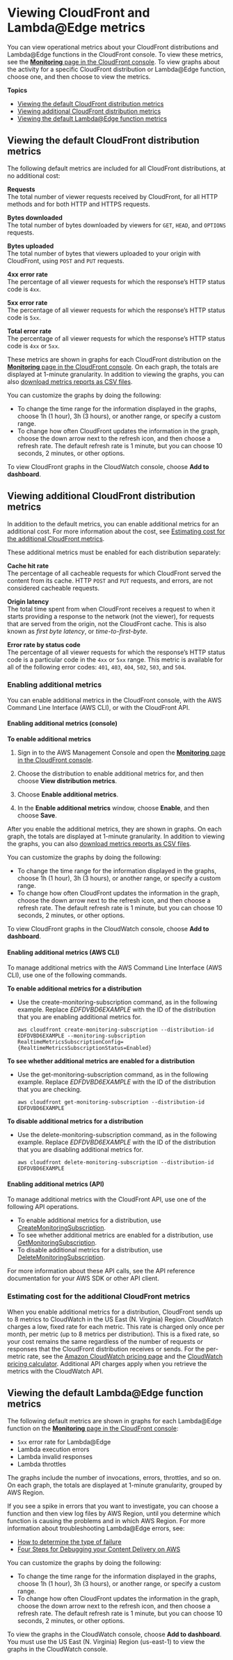 # Viewing CloudFront and Lambda@Edge metrics<a name="viewing-cloudfront-metrics"></a>

You can view operational metrics about your CloudFront distributions and Lambda@Edge functions in the CloudFront console\. To view these metrics, see the [**Monitoring** page in the CloudFront console](https://console.aws.amazon.com/cloudfront/v3/home?#/monitoring)\. To view graphs about the activity for a specific CloudFront distribution or Lambda@Edge function, choose one, and then choose to view the metrics\.

**Topics**
+ [Viewing the default CloudFront distribution metrics](#monitoring-console.distributions)
+ [Viewing additional CloudFront distribution metrics](#monitoring-console.distributions-additional)
+ [Viewing the default Lambda@Edge function metrics](#monitoring-console.lambda-at-edge)

## Viewing the default CloudFront distribution metrics<a name="monitoring-console.distributions"></a>

The following default metrics are included for all CloudFront distributions, at no additional cost:

**Requests**  
The total number of viewer requests received by CloudFront, for all HTTP methods and for both HTTP and HTTPS requests\.

**Bytes downloaded**  
The total number of bytes downloaded by viewers for `GET`, `HEAD`, and `OPTIONS` requests\.

**Bytes uploaded**  
The total number of bytes that viewers uploaded to your origin with CloudFront, using `POST` and `PUT` requests\.

**4xx error rate**  
The percentage of all viewer requests for which the response’s HTTP status code is `4xx`\.

**5xx error rate**  
The percentage of all viewer requests for which the response’s HTTP status code is `5xx`\.

**Total error rate**  
The percentage of all viewer requests for which the response’s HTTP status code is `4xx` or `5xx`\.

These metrics are shown in graphs for each CloudFront distribution on the [**Monitoring** page in the CloudFront console](https://console.aws.amazon.com/cloudfront/v3/home?#/monitoring)\. On each graph, the totals are displayed at 1\-minute granularity\. In addition to viewing the graphs, you can also [download metrics reports as CSV files](cloudwatch-csv.md)\.

You can customize the graphs by doing the following:
+ To change the time range for the information displayed in the graphs, choose 1h \(1 hour\), 3h \(3 hours\), or another range, or specify a custom range\. 
+ To change how often CloudFront updates the information in the graph, choose the down arrow next to the refresh icon, and then choose a refresh rate\. The default refresh rate is 1 minute, but you can choose 10 seconds, 2 minutes, or other options\.

To view CloudFront graphs in the CloudWatch console, choose **Add to dashboard**\.

## Viewing additional CloudFront distribution metrics<a name="monitoring-console.distributions-additional"></a>

In addition to the default metrics, you can enable additional metrics for an additional cost\. For more information about the cost, see [Estimating cost for the additional CloudFront metrics](#monitoring-console.distributions-additional-pricing)\.

These additional metrics must be enabled for each distribution separately:

**Cache hit rate**  
The percentage of all cacheable requests for which CloudFront served the content from its cache\. HTTP `POST` and `PUT` requests, and errors, are not considered cacheable requests\.

**Origin latency**  
The total time spent from when CloudFront receives a request to when it starts providing a response to the network \(not the viewer\), for requests that are served from the origin, not the CloudFront cache\. This is also known as *first byte latency*, or *time\-to\-first\-byte*\.

**Error rate by status code**  
The percentage of all viewer requests for which the response’s HTTP status code is a particular code in the `4xx` or `5xx` range\. This metric is available for all of the following error codes: `401`, `403`, `404`, `502`, `503`, and `504`\.

### Enabling additional metrics<a name="enable-metrics"></a>

You can enable additional metrics in the CloudFront console, with the AWS Command Line Interface \(AWS CLI\), or with the CloudFront API\.

#### Enabling additional metrics \(console\)<a name="enable-metrics-console"></a>

**To enable additional metrics**

1. Sign in to the AWS Management Console and open the [**Monitoring** page in the CloudFront console](https://console.aws.amazon.com/cloudfront/v3/home?#/monitoring)\.

1. Choose the distribution to enable additional metrics for, and then choose **View distribution metrics**\.

1. Choose **Enable additional metrics**\.

1. In the **Enable additional metrics** window, choose **Enable**, and then choose **Save**\.

After you enable the additional metrics, they are shown in graphs\. On each graph, the totals are displayed at 1\-minute granularity\. In addition to viewing the graphs, you can also [download metrics reports as CSV files](cloudwatch-csv.md)\.

You can customize the graphs by doing the following:
+ To change the time range for the information displayed in the graphs, choose 1h \(1 hour\), 3h \(3 hours\), or another range, or specify a custom range\. 
+ To change how often CloudFront updates the information in the graph, choose the down arrow next to the refresh icon, and then choose a refresh rate\. The default refresh rate is 1 minute, but you can choose 10 seconds, 2 minutes, or other options\.

To view CloudFront graphs in the CloudWatch console, choose **Add to dashboard**\.

#### Enabling additional metrics \(AWS CLI\)<a name="enable-metrics-cli"></a>

To manage additional metrics with the AWS Command Line Interface \(AWS CLI\), use one of the following commands\.

**To enable additional metrics for a distribution**
+ Use the create\-monitoring\-subscription command, as in the following example\. Replace *EDFDVBD6EXAMPLE* with the ID of the distribution that you are enabling additional metrics for\.

  ```
  aws cloudfront create-monitoring-subscription --distribution-id EDFDVBD6EXAMPLE --monitoring-subscription RealtimeMetricsSubscriptionConfig={RealtimeMetricsSubscriptionStatus=Enabled}
  ```

**To see whether additional metrics are enabled for a distribution**
+ Use the get\-monitoring\-subscription command, as in the following example\. Replace *EDFDVBD6EXAMPLE* with the ID of the distribution that you are checking\.

  ```
  aws cloudfront get-monitoring-subscription --distribution-id EDFDVBD6EXAMPLE
  ```

**To disable additional metrics for a distribution**
+ Use the delete\-monitoring\-subscription command, as in the following example\. Replace *EDFDVBD6EXAMPLE* with the ID of the distribution that you are disabling additional metrics for\.

  ```
  aws cloudfront delete-monitoring-subscription --distribution-id EDFDVBD6EXAMPLE
  ```

#### Enabling additional metrics \(API\)<a name="enable-metrics-api"></a>

To manage additional metrics with the CloudFront API, use one of the following API operations\.
+ To enable additional metrics for a distribution, use [CreateMonitoringSubscription](https://docs.aws.amazon.com/cloudfront/latest/APIReference/API_CreateMonitoringSubscription.html)\.
+ To see whether additional metrics are enabled for a distribution, use [GetMonitoringSubscription](https://docs.aws.amazon.com/cloudfront/latest/APIReference/API_GetMonitoringSubscription.html)\.
+ To disable additional metrics for a distribution, use [DeleteMonitoringSubscription](https://docs.aws.amazon.com/cloudfront/latest/APIReference/API_DeleteMonitoringSubscription.html)\.

For more information about these API calls, see the API reference documentation for your AWS SDK or other API client\.

### Estimating cost for the additional CloudFront metrics<a name="monitoring-console.distributions-additional-pricing"></a>

When you enable additional metrics for a distribution, CloudFront sends up to 8 metrics to CloudWatch in the US East \(N\. Virginia\) Region\. CloudWatch charges a low, fixed rate for each metric\. This rate is charged only once per month, per metric \(up to 8 metrics per distribution\)\. This is a fixed rate, so your cost remains the same regardless of the number of requests or responses that the CloudFront distribution receives or sends\. For the per\-metric rate, see the [Amazon CloudWatch pricing page](http://aws.amazon.com/cloudwatch/pricing/) and the [CloudWatch pricing calculator](http://aws.amazon.com/cloudwatch/pricing/#Pricing_calculator)\. Additional API charges apply when you retrieve the metrics with the CloudWatch API\.

## Viewing the default Lambda@Edge function metrics<a name="monitoring-console.lambda-at-edge"></a>

The following default metrics are shown in graphs for each Lambda@Edge function on the [**Monitoring** page in the CloudFront console](https://console.aws.amazon.com/cloudfront/v3/home?#/monitoring):
+ `5xx` error rate for Lambda@Edge
+ Lambda execution errors
+ Lambda invalid responses
+ Lambda throttles

The graphs include the number of invocations, errors, throttles, and so on\. On each graph, the totals are displayed at 1\-minute granularity, grouped by AWS Region\.

If you see a spike in errors that you want to investigate, you can choose a function and then view log files by AWS Region, until you determine which function is causing the problems and in which AWS Region\. For more information about troubleshooting Lambda@Edge errors, see:
+  [How to determine the type of failure](lambda-edge-testing-debugging.md#lambda-edge-testing-debugging-failure-type)
+ [Four Steps for Debugging your Content Delivery on AWS](http://aws.amazon.com/blogs/networking-and-content-delivery/four-steps-for-debugging-your-content-delivery-on-aws/)

You can customize the graphs by doing the following:
+ To change the time range for the information displayed in the graphs, choose 1h \(1 hour\), 3h \(3 hours\), or another range, or specify a custom range\. 
+ To change how often CloudFront updates the information in the graph, choose the down arrow next to the refresh icon, and then choose a refresh rate\. The default refresh rate is 1 minute, but you can choose 10 seconds, 2 minutes, or other options\.

To view the graphs in the CloudWatch console, choose **Add to dashboard**\. You must use the US East \(N\. Virginia\) Region \(us\-east\-1\) to view the graphs in the CloudWatch console\.
